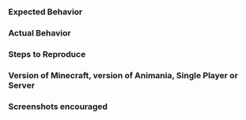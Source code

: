 
### Expected Behavior


### Actual Behavior


### Steps to Reproduce


### Version of Minecraft, version of Animania, Single Player or Server


### Screenshots encouraged
